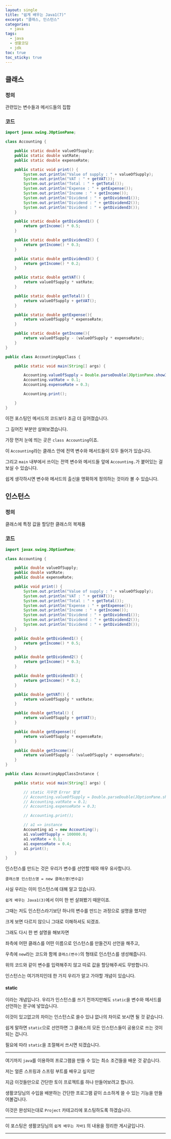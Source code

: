 ```yaml
---
layout: single
title: "쉽게 배우는 Java1(7)"
excerpt: "클래스, 인스턴스"
categories:
  - java
tags:
  - java
  - 생활코딩
  - jdk
toc: true
toc_sticky: true
---
```


## 클래스

### 정의

관련있는 변수들과 메서드들의 집합

### 코드

```java
import javax.swing.JOptionPane;

class Accounting {

    public static double valueOfSupply;
    public static double vatRate;
    public static double expenseRate;

    public static void print() {
        System.out.println("Value of supply : " + valueOfSupply);
        System.out.println("VAT : " + getVAT());
        System.out.println("Total : " + getTotal());
        System.out.println("Expense : " + getExpense());
        System.out.println("Income : " + getIncome());
        System.out.println("Dividend : " + getDividend1());
        System.out.println("Dividend : " + getDividend2());
        System.out.println("Dividend : " + getDividend3());
    }

    public static double getDividend1() {
        return getIncome() * 0.5;
    }

    public static double getDividend2() {
        return getIncome() * 0.3;
    }

    public static double getDividend3() {
        return getIncome() * 0.2;
    }

    public static double getVAT() {
        return valueOfSupply * vatRate;
    }

    public static double getTotal() {
        return valueOfSupply + getVAT();
    }

    public static double getExpense(){
        return valueOfSupply * expenseRate;
    }

    public static double getIncome(){
        return valueOfSupply - (valueOfSupply * expenseRate);
    }
}

public class AccountingAppClass {

    public static void main(String[] args) {

        Accounting.valueOfSupply = Double.parseDouble(JOptionPane.showInputDialog("공급가 입력"));
        Accounting.vatRate = 0.1;
        Accounting.expenseRate = 0.3;

        Accounting.print();

    }
}
```

이전 포스팅인 메서드의 코드보다 조금 더 길어졌습니다.

그 길어진 부분만 살펴보겠습니다.

가장 먼저 눈에 띄는 곳은 `class Accounting`이죠.

이 `Accounting`라는 클래스 안에 전역 변수와 메서드들이 모두 들어가 있습니다.

그리고 `main` 내부에서 쓰이는 전역 변수와 메서드들 앞에 `Accounting.`가 붙어있는 걸 보실 수 있습니다.

쉽게 생각하시면 변수와 메서드의 출신을 명확하게 정의하는 것이라 볼 수 있습니다.

## 인스턴스

### 정의

클래스에 특정 값을 할당한 클래스의 복제품

### 코드

```java
import javax.swing.JOptionPane;

class Accounting {

    public double valueOfSupply;
    public double vatRate;
    public double expenseRate;

    public void print() {
        System.out.println("Value of supply : " + valueOfSupply);
        System.out.println("VAT : " + getVAT());
        System.out.println("Total : " + getTotal());
        System.out.println("Expense : " + getExpense());
        System.out.println("Income : " + getIncome());
        System.out.println("Dividend : " + getDividend1());
        System.out.println("Dividend : " + getDividend2());
        System.out.println("Dividend : " + getDividend3());
    }

    public double getDividend1() {
        return getIncome() * 0.5;
    }

    public double getDividend2() {
        return getIncome() * 0.3;
    }

    public double getDividend3() {
        return getIncome() * 0.2;
    }

    public double getVAT() {
        return valueOfSupply * vatRate;
    }

    public double getTotal() {
        return valueOfSupply + getVAT();
    }

    public double getExpense(){
        return valueOfSupply * expenseRate;
    }

    public double getIncome(){
        return valueOfSupply - (valueOfSupply * expenseRate);
    }
}

public class AccountingAppClassInstance {

    public static void main(String[] args) {

        // static 지우면 Error 발생
        // Accounting.valueOfSupply = Double.parseDouble(JOptionPane.showInputDialog("공급가 입력"));
        // Accounting.vatRate = 0.1;
        // Accounting.expenseRate = 0.3;

        // Accounting.print();

        // a1 => instance
        Accounting a1 = new Accounting();
        a1.valueOfSupply = 100000.0;
        a1.vatRate = 0.1;
        a1.expenseRate = 0.4;
        a1.print();
    }
}
```

인스턴스를 만드는 것은 우리가 변수를 선언할 때와 매우 유사합니다.

`클래스명 인스턴스명 = new 클래스명(변수값)`

사실 우리는 이미 인스턴스에 대해 알고 있습니다.

`쉽게 배우는 Java1(3)`에서 이미 한 번 살펴봤기 때문이죠.

그때는 저도 인스턴스라기보단 하나의 변수를 만드는 과정으로 설명을 했지만

크게 보면 다르지 않으니 그대로 이해하셔도 되겠죠.

그래도 다시 한 번 설명을 해보자면

좌측에 어떤 클래스를 어떤 이름으로 인스턴스를 만들건지 선언을 해주고,

우측에 `new`라는 코드와 함께 `클래스(변수)`의 형태로 인스턴스를 생성해줍니다.

위의 코드와 같이 변수를 입력해주지 않고 따로 값을 할당해주셔도 무방합니다.

인스턴스는 여기까지인데 한 가지 우리가 알고 가야할 개념이 있습니다.

#### static

이라는 개념입니다. 우리가 인스턴스를 쓰기 전까지만해도 `static`을 변수와 메서드를 선언하는 문구에 넣었습니다.

이것이 있고없고의 차이는 인스턴스로 쓸수 있냐 없나의 차이로 보시면 될 것 같습니다.

쉽게 말하면 `static`으로 선언하면 그 클래스의 모든 인스턴스들이 공용으로 쓰는 것이 되는 겁니다.

필요에 따라 `static`을 조절해서 쓰시면 되겠습니다.

---

여기까지 `java`를 이용하여 프로그램을 만들 수 있는 최소 조건들을 배운 것 같습니다.

저는 얼른 스프링과 스프링 부트를 배우고 싶지만

지금 이것들만으로 간단한 토이 프로젝트를 하나 만들어보려고 합니다.

생활코딩님의 수입을 배분하는 간단한 프로그램 같이 소소하게 쓸 수 있는 기능을 만들어볼겁니다.

이것은 완성되는대로 `Project` 카테고리에 포스팅하도록 하겠습니다.

---

이 포스팅은 생활코딩님의 `쉽게 배우는 자바1` 의 내용을 정리한 게시글입니다.

---
